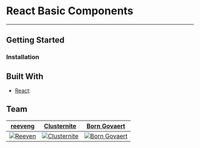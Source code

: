 # React Basic Components

---

## Getting Started

### Installation

## Built With

- [React]():

## Team
| <a href="https://github.com/reeveng" target="_blank">**reeveng**</a> | <a href="https://github.com/clusternite" target="_blank">**Clusternite**</a> | <a href="https://github.com/borngovaert" target="_blank">**Born Govaert**</a> | 
| --- | --- | ---|
| [![Reeven](https://avatars3.githubusercontent.com/u/36441093?s=200)](https://github.com/reeveng)| [![Clusternite](https://avatars3.githubusercontent.com/u/48180370?s=200)](https://github.com/clusternite)| [![Born Govaert](https://avatars3.githubusercontent.com/u/34235867?s=200)](https://github.com/borngovaert)|
